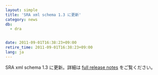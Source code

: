 ```yaml
---
layout: simple
title: 'SRA xml schema 1.3 に更新'
category: news
db:
  - dra


date: 2011-09-01T16:38:23+09:00
retire_time: 2011-09-01T16:38:23+09:00
lang: ja
---
```


SRA xml schema 1.3 に更新。詳細は <a href="http://www.ncbi.nlm.nih.gov/books/NBK56555/">full release notes</a> をご覧ください。
